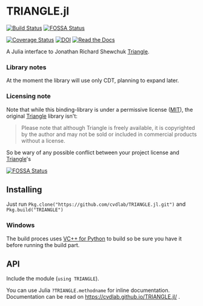 # TRIANGLE.jl

[![Build Status](https://travis-ci.org/cvdlab/TRIANGLE.jl.svg?branch=master)](https://travis-ci.org/cvdlab/TRIANGLE.jl)[![FOSSA Status](https://app.fossa.io/api/projects/git%2Bgithub.com%2Fcvdlab%2FTRIANGLE.jl.svg?type=shield)](https://app.fossa.io/projects/git%2Bgithub.com%2Fcvdlab%2FTRIANGLE.jl?ref=badge_shield)

[![Coverage Status](https://coveralls.io/repos/github/cvdlab/TRIANGLE.jl/badge.svg)](https://coveralls.io/github/cvdlab/TRIANGLE.jl)
[![DOI](https://zenodo.org/badge/doi/10.1007/BFb0014497.svg)](http://dx.doi.org/10.1007/BFb0014497)
[![Read the Docs](https://img.shields.io/readthedocs/pip.svg)](https://cvdlab.github.io/TRIANGLE.jl/)

A Julia interface to Jonathan Richard Shewchuk [Triangle](https://www.cs.cmu.edu/~quake/triangle.html).

### Library notes
At the moment the library will use only CDT, planning to expand later.

### Licensing note

Note that while this binding-library is under a permissive license ([MIT](LICENSE)), the original [Triangle](https://www.cs.cmu.edu/~quake/triangle.html) library isn't:
> Please note that although Triangle is freely available, it is copyrighted by the author and may not be sold or included in commercial products without a license.

So be wary of any possible conflict between your project license and [Triangle](https://www.cs.cmu.edu/~quake/triangle.html)'s


[![FOSSA Status](https://app.fossa.io/api/projects/git%2Bgithub.com%2Fcvdlab%2FTRIANGLE.jl.svg?type=large)](https://app.fossa.io/projects/git%2Bgithub.com%2Fcvdlab%2FTRIANGLE.jl?ref=badge_large)

## Installing

Just run `Pkg.clone("https://github.com/cvdlab/TRIANGLE.jl.git")` and `Pkg.build("TRIANGLE")`

### Windows

The build proces uses [VC++ for Python](https://www.microsoft.com/en-us/download/details.aspx?id=44266) to build so be sure you have it before running the build part.

## API

Include the module (`using TRIANGLE`).

You can use Julia `?TRIANGLE.methodname` for inline documentation. Documentation can be read on https://cvdlab.github.io/TRIANGLE.jl/ .